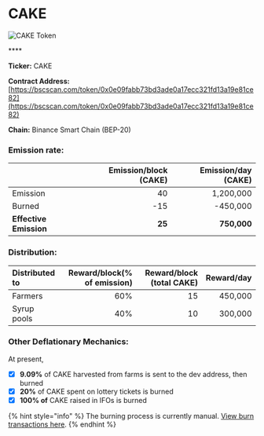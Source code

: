 # CAKE

![CAKE Token](../../.gitbook/assets/icon-square-512%20%281%29.png)

\*\*\*\*

**Ticker:** CAKE

**Contract Address:** [https://bscscan.com/token/0x0e09fabb73bd3ade0a17ecc321fd13a19e81ce82](https://bscscan.com/token/0x0e09fabb73bd3ade0a17ecc321fd13a19e81ce82) 

**Chain:** Binance Smart Chain \(BEP-20\)

### **Emission rate:**

|  | Emission/block \(CAKE\) | Emission/day \(CAKE\) |
| :--- | ---: | ---: |
| Emission | 40 | 1,200,000 |
| Burned | -15 | -450,000 |
| **Effective Emission** | **25** | **750,000** |

### Distribution:

| Distributed to | Reward/block\(% of emission\) | Reward/block \(total CAKE\) | Reward/day |
| :--- | ---: | ---: | ---: |
| Farmers | 60% | 15 | 450,000 |
| Syrup pools | 40% | 10 | 300,000 |

### **Other Deflationary Mechanics:**

At present,

* [x] **9.09%** of CAKE harvested from farms is sent to the dev address, then burned
* [x] **20%** of CAKE spent on lottery tickets is burned
* [x] **100% of** CAKE raised in IFOs is burned

{% hint style="info" %}
The burning process is currently manual. [View burn transactions here](https://bscscan.com/token/0x0e09fabb73bd3ade0a17ecc321fd13a19e81ce82?a=0x000000000000000000000000000000000000dead).
{% endhint %}

